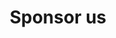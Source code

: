 ---
layout: sponsor
title: Sponsor us
permalink: /pages/sponsors
redirect_from: "/partnerwithus"
show-in-nav: true

intro:
  title: We connect top students with innovative brands.
  text: "Students can be a difficult demographic to advertise to, and that’s where CSS comes in. As a student-run
    society, we are uniquely poised to advertise your company’s internships and graduate schemes to our membership of
    nearly a thousand students from one of the world’s top 50 universities."
  buttons:
    - text: Get involved
      theme: dark
      location: "#get-involved"
    - text: Download brochure
      theme: light
      location: "#"

past-sponsors:
  - number: 1
    content: 
    - name: Bloomberg
      logo: /assets/images/core/sponsorship/sponsor-logos/bloomberg.svg
      url: "https://www.bloomberg.com/europe"
    - name: Optiver
      logo: /assets/images/core/sponsorship/sponsor-logos/optiver.svg
      url: "https://optiver.com/"
    - name: Visa
      logo: /assets/images/core/sponsorship/sponsor-logos/visa.svg
      url: "https://visa.co.uk/"
    - name: TPP
      logo: /assets/images/core/sponsorship/sponsor-logos/tpp.svg
      url: "https://tpp-careers.com/"
    - name: Microsoft
      logo: /assets/images/core/sponsorship/sponsor-logos/microsoft.svg
      url: "https://microsoft.com/"
    - name: Dyson
      logo: /assets/images/core/sponsorship/sponsor-logos/dyson.svg
      url: "https://www.dyson.co.uk/en"
      
  - number: 2
    content:
    - name: BAE Systems
      logo: /assets/images/core/sponsorship/sponsor-logos/bae.svg
      url: "https://www.baesystems.com/en/home"
    - name: Boeing
      logo: /assets/images/core/sponsorship/sponsor-logos/boeing.svg
      url: "https://www.boeing.com/"
    - name: Just Eat
      logo: /assets/images/core/sponsorship/sponsor-logos/just-eat.svg
      url: "https://www.just-eat.co.uk/"
    - name: Morgan Stanley
      logo: /assets/images/core/sponsorship/sponsor-logos/morgan-stanley.svg
      url: https://www.morganstanley.com/
    - name: ARM
      logo: /assets/images/core/sponsorship/sponsor-logos/arm.svg
      url: "https://www.arm.com/"
    - name: Graphcore
      logo: /assets/images/core/sponsorship/sponsor-logos/graphcore.svg
      url: "https://www.graphcore.ai/"

  - number: 3
    content:
    - name: NVIDIA
      logo: /assets/images/core/sponsorship/sponsor-logos/nvidia.svg
      url: "https://www.nvidia.com/en-gb/"
    - name: PWC
      logo: /assets/images/core/sponsorship/sponsor-logos/pwc.svg
      url: "https://www.pwc.co.uk/"
    - name: Amazon
      logo: /assets/images/core/sponsorship/sponsor-logos/amazon.svg
      url: "https://www.amazon.co.uk/"
    - name: Deloitte
      logo: /assets/images/core/sponsorship/sponsor-logos/deloitte.svg
      url: "https://www2.deloitte.com/uk/en.html"
    - name: Oracle
      logo: /assets/images/core/sponsorship/sponsor-logos/oracle.svg
      url: "https://www.oracle.com/index.html"
    - name: Lloyds Banking Group
      logo: /assets/images/core/sponsorship/sponsor-logos/lloyds-banking.svg
      url: "https://www.lloydsbankinggroup.com/"

long-intro:
  title: "Why CSS?"
  quote: "Lorem ipsum dolor sit amet, consectetur adipiscing elit. Maecenas in mauris dapibus, iaculis odio ut,
    commodo magna."
  quote-author: "Joe Bloggs, job title @ Company"

talks:
  title: Give a tech-talk
  image: /assets/images/core/sponsorship/tech-talk.png
  image-alt: A picture of a tech-talk we've hosted in the past
  text: "You send the presenter, we organise venue, tech setup, and advertising. We usually expect an audience of around
    30 to 50 people (variable depending on the availability and interest of students). Past talks have covered topics
    such as high-performance computing, JVM internals, formal hardware verification and banking security."

events:
  title: Run an event

outreach: 
  title: Outreach
  link: #"
  image: "/assets/images/core/sponsorship/digimakers.jpg"
  image-alt: "A picture of a DigiMakers outreach event we've helped with."
---